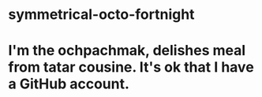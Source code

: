 # symmetrical-octo-fortnight
# I'm the ochpachmak, delishes meal from tatar cousine. It's ok that I have a GitHub account.
